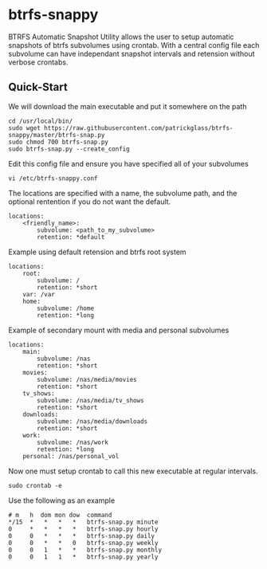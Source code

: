 btrfs-snappy
============

BTRFS Automatic Snapshot Utility allows the user to setup automatic snapshots
of btrfs subvolumes using crontab. With a central config file each subvolume
can have independant snapshot intervals and retension without verbose crontabs.

Quick-Start
-----------

We will download the main executable and put it somewhere on the path

    cd /usr/local/bin/
    sudo wget https://raw.githubusercontent.com/patrickglass/btrfs-snappy/master/btrfs-snap.py
    sudo chmod 700 btrfs-snap.py
    sudo btrfs-snap.py --create_config


Edit this config file and ensure you have specified all of your subvolumes

    vi /etc/btrfs-snappy.conf


The locations are specified with a name, the subvolume path, and the optional
rentention if you do not want the default.

    locations:
        <friendly_name>:
            subvolume: <path_to_my_subvolume>
            retention: *default


Example using default retension and btrfs root system

    locations:
        root:
            subvolume: /
            retention: *short
        var: /var
        home:
            subvolume: /home
            retention: *long


Example of secondary mount with media and personal subvolumes

    locations:
        main:
            subvolume: /nas
            retention: *short
        movies:
            subvolume: /nas/media/movies
            retention: *short
        tv_shows:
            subvolume: /nas/media/tv_shows
            retention: *short
        downloads:
            subvolume: /nas/media/downloads
            retention: *short
        work:
            subvolume: /nas/work
            retention: *long
        personal: /nas/personal_vol


Now one must setup crontab to call this new executable at regular intervals.

    sudo crontab -e

Use the following as an example

    # m   h  dom mon dow  command
    */15  *   *   *   *   btrfs-snap.py minute
    0     *   *   *   *   btrfs-snap.py hourly
    0     0   *   *   *   btrfs-snap.py daily
    0     0   *   *   0   btrfs-snap.py weekly
    0     0   1   *   *   btrfs-snap.py monthly
    0     0   1   1   *   btrfs-snap.py yearly

